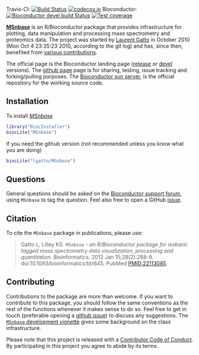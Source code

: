 Travis-CI:
[![Build Status](https://travis-ci.org/lgatto/MSnbase.svg?branch=master)](https://travis-ci.org/lgatto/MSnbase) 
[![codecov.io](https://codecov.io/github/lgatto/MSnbase/coverage.svg?branch=master)](https://codecov.io/github/lgatto/MSnbase?branch=master)
Bioconductor:
[![Bioconductor devel build Status](http://bioconductor.org/shields/build/devel/bioc/MSnbase.svg)](http://bioconductor.org/packages/devel/bioc/html/MSnbase.html) 
[![Test coverage](https://bioconductor.org/shields/coverage/release/MSnbase.svg)](https://bioconductor.org/shields/coverage/devel/MSnbase.svg)




[**MSnbase**](http://lgatto.github.io/MSnbase/) is an R/Bioconductor
package that provides infrastructure for plotting, data manipulation
and processing mass spectrometry and proteomics data. The project was
started by [Laurent Gatto](http://lgatto.github.io/) in October 2010
(Mon Oct 4 23:35:23 2010, according to the git log) and has, since
then, benefited from [various
contributions](http://lgatto.github.io/msnbase-contribs/).

The official page is the Bioconductor landing page
([release](http://www.bioconductor.org/packages/release/bioc/html/MSnbase.html)
or
[devel](http://www.bioconductor.org/packages/devel/bioc/html/MSnbase.html)
versions). The [github page](https://github.com/lgatto/MSnbase) page
is for sharing, testing, issue tracking and forking/pulling
purposes. The
[Bioconductor svn server](https://hedgehog.fhcrc.org/bioconductor/trunk/madman/Rpacks/),
is the official repository for the working source code.

## Installation

To install *[MSnbase](http://bioconductor.org/packages/MSnbase)*


```r
library("BiocInstaller")
biocLite("MSnbase")
```

If you need the github version (not recommended unless you know what
you are doing)


```r
biocLite("lgatto/MSnbase")
```

## Questions

General questions should be asked on the
[Bioconductor support forum](https://support.bioconductor.org/), using
`MSnbase` to tag the question. Feel also free to open a GitHub
[issue](https://github.com/lgatto/MSnbase/issues).

## Citation

To cite the `MSnbase` package in publications, please use:

> Gatto L, Lilley KS. *`MSnbase` - an R/Bioconductor package for
> isobaric tagged mass spectrometry data visualization, processing and
> quantitation*. Bioinformatics. 2012 Jan
> 15;28(2):288-9. doi:10.1093/bioinformatics/btr645. PubMed
> [PMID:22113085](http://www.ncbi.nlm.nih.gov/pubmed/22113085).

## Contributing

Contributions to the package are more than welcome. If you want to
contribute to this package, you should follow the same conventions as
the rest of the functions whenever it makes sense to do so. Feel free
to get in touch (preferable opening a
[github issue](https://github.com/lgatto/MSnbase/issues/)) to discuss
any suggestions. The
[`MSnbase` development vignette](http://lgatto.github.io/MSnbase/articles/MSnbase-development.html)
gives some background on the class infrastructure.

Please note that this project is released with a
[Contributor Code of Conduct](https://github.com/lgatto/MSnbase/blob/master/CONDUCT.md). By
participating in this project you agree to abide by its terms.

